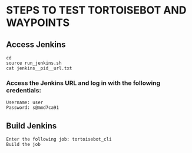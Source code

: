 # STEPS TO TEST TORTOISEBOT AND WAYPOINTS

## Access Jenkins
```
cd 
source run_jenkins.sh
cat jenkins__pid__url.txt
```
### Access the Jenkins URL and log in with the following credentials:
```
Username: user
Password: s@mmd7ca91
```
## Build Jenkins
```
Enter the following job: tortoisebot_cli
Build the job
```
